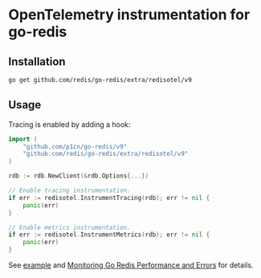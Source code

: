 # OpenTelemetry instrumentation for go-redis

## Installation

```bash
go get github.com/redis/go-redis/extra/redisotel/v9
```

## Usage

Tracing is enabled by adding a hook:

```go
import (
    "github.com/p1cn/go-redis/v9"
    "github.com/redis/go-redis/extra/redisotel/v9"
)

rdb := rdb.NewClient(&rdb.Options{...})

// Enable tracing instrumentation.
if err := redisotel.InstrumentTracing(rdb); err != nil {
	panic(err)
}

// Enable metrics instrumentation.
if err := redisotel.InstrumentMetrics(rdb); err != nil {
	panic(err)
}
```

See [example](../../example/otel) and
[Monitoring Go Redis Performance and Errors](https://redis.uptrace.dev/guide/go-redis-monitoring.html)
for details.
